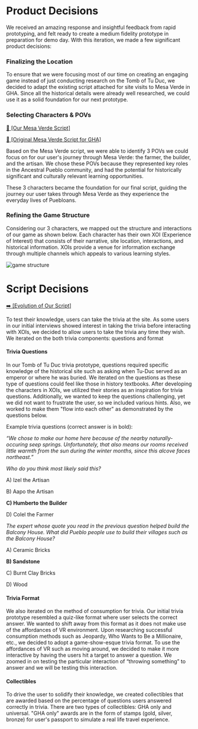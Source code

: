 # Product Decisions

We received an amazing response and insightful feedback from rapid prototyping, and felt ready to create a medium fidelity prototype in preparation for demo day. With this iteration, we made a few significant product decisions:

### Finalizing the Location
To ensure that we were focusing most of our time on creating an engaging game instead of just conducting research on the Tomb of Tu Duc, we decided to adapt the existing script attached for site visits to Mesa Verde in GHA. Since all the historical details were already well researched, we could use it as a solid foundation for our next prototype. 

### Selecting Characters & POVs

[📓 [Our Mesa Verde Script]](https://github.com/cs210/2022-Meta2/wiki/05.1:-Script-Evolution)

[📝 [Original Mesa Verde Script for GHA]](https://docs.google.com/document/d/1Z3CuB91EQlXamjqdw4wjIk75DBxLiPxz/edit?usp=sharing&ouid=100514480962887907042&rtpof=true&sd=true)

Based on the Mesa Verde script, we were able to identify 3 POVs we could focus on for our user's journey through Mesa Verde: the farmer, the builder, and the artisan. We chose these POVs because they represented key roles in the Ancestral Pueblo community, and had the potential for historically significant and culturally relevant learning opportunities. 

These 3 characters became the foundation for our final script, guiding the journey our user takes through Mesa Verde as they experience the everyday lives of Puebloans.

### Refining the Game Structure
Considering our 3 characters, we mapped out the structure and interactions of our game as shown below. Each character has their own XOI (Experience of Interest) that consists of their narrative, site location, interactions, and historical information. XOIs provide a venue for information exchange through multiple channels which appeals to various learning styles.

![game structure](https://user-images.githubusercontent.com/17817708/157032134-b3e0f3bd-7160-49e8-8e4a-c3ae9cf7cb5d.png)

# Script Decisions
[➡️ [Evolution of Our Script]](https://github.com/cs210/2022-Meta2/wiki/05.1:-Script-Evolution)

To test their knowledge, users can take the trivia at the site. As some users in our initial interviews showed interest in taking the trivia before interacting with XOIs, we decided to allow users to take the trivia any time they wish. We iterated on the both trivia components: questions and format 

#### Trivia Questions
In our Tomb of Tu Duc trivia prototype, questions required specific knowledge of the historical site such as asking when Tu-Duc served as an emperor or where he was buried. We iterated on the questions as these type of questions could feel like those in history textbooks. After developing the characters in XOIs, we utilized their stories as an inspiration for trivia questions. Additionally, we wanted to keep the questions challenging, yet we did not want to frustrate the user, so we included various hints. Also, we worked to make them "flow into each other" as demonstrated by the questions below.

Example trivia questions (correct answer is in bold):

_“We chose to make our home here because of the nearby naturally-occuring seep springs. Unfortunately, that also means our rooms received little warmth from the sun during the winter months, since this alcove faces northeast.”_

_Who do you think most likely said this?_

A) Izel the Artisan

B) Aapo the Artisan

**C) Humberto the Builder**

D) Colel the Farmer



_The expert whose quote you read in the previous question helped build the Balcony House. What did Pueblo people use to build their villages such as the Balcony House?_


A) Ceramic Bricks

**B) Sandstone**

C) Burnt Clay Bricks

D) Wood




#### Trivia Format
We also iterated on the method of consumption for trivia. Our initial trivia prototype resembled a quiz-like format where user selects the correct answer. We wanted to shift away from this format as it does not make use of the affordances of VR environment. Upon researching successful consumption methods such as Jeopardy, Who Wants to Be a Millionaire, etc., we decided to adopt a game-show-esque trivia format. To use the affordances of VR such as moving around, we decided to make it more interactive by having the users hit a target to answer a question. We zoomed in on testing the particular interaction of “throwing something” to answer and we will be testing this interaction.


#### Collectibles
To drive the user to solidify their knowledge, we created collectibles that are awarded based on the percentage of questions users answered correctly in trivia. There are two types of collectibles: GHA only and universal. "GHA only" awards are in the form of stamps (gold, silver, bronze) for user's passport to simulate a real life travel experience.






